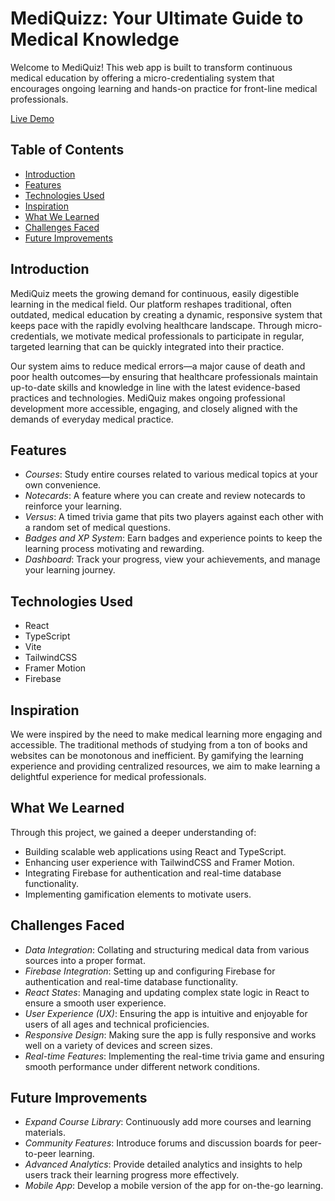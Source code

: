 # MediQuizz: Your Ultimate Guide to Medical Knowledge

Welcome to MediQuiz! This web app is built to transform continuous medical education by offering a micro-credentialing system that encourages ongoing learning and hands-on practice for front-line medical professionals.

[Live Demo](https://medi-quizz.vercel.app/)

## Table of Contents

- [Introduction](#introduction)
- [Features](#features)
- [Technologies Used](#technologies-used)
- [Inspiration](#inspiration)
- [What We Learned](#what-we-learned)
- [Challenges Faced](#challenges-faced)
- [Future Improvements](#future-improvements)

## Introduction

MediQuiz meets the growing demand for continuous, easily digestible learning in the medical field. Our platform reshapes traditional, often outdated, medical education by creating a dynamic, responsive system that keeps pace with the rapidly evolving healthcare landscape. Through micro-credentials, we motivate medical professionals to participate in regular, targeted learning that can be quickly integrated into their practice.

Our system aims to reduce medical errors—a major cause of death and poor health outcomes—by ensuring that healthcare professionals maintain up-to-date skills and knowledge in line with the latest evidence-based practices and technologies. MediQuiz makes ongoing professional development more accessible, engaging, and closely aligned with the demands of everyday medical practice.


## Features

- *Courses*: Study entire courses related to various medical topics at your own convenience.
- *Notecards*: A feature where you can create and review notecards to reinforce your learning.
- *Versus*: A timed trivia game that pits two players against each other with a random set of medical questions.
- *Badges and XP System*: Earn badges and experience points to keep the learning process motivating and rewarding.
- *Dashboard*: Track your progress, view your achievements, and manage your learning journey.

## Technologies Used

- React
- TypeScript
- Vite
- TailwindCSS
- Framer Motion
- Firebase


## Inspiration

We were inspired by the need to make medical learning more engaging and accessible. The traditional methods of studying from a ton of books and websites can be monotonous and inefficient. By gamifying the learning experience and providing centralized resources, we aim to make learning a delightful experience for medical professionals.

## What We Learned

Through this project, we gained a deeper understanding of:

- Building scalable web applications using React and TypeScript.
- Enhancing user experience with TailwindCSS and Framer Motion.
- Integrating Firebase for authentication and real-time database functionality.
- Implementing gamification elements to motivate users.

## Challenges Faced

- *Data Integration*: Collating and structuring medical data from various sources into a proper format.
- *Firebase Integration*: Setting up and configuring Firebase for authentication and real-time database functionality.
- *React States*: Managing and updating complex state logic in React to ensure a smooth user experience.
- *User Experience (UX)*: Ensuring the app is intuitive and enjoyable for users of all ages and technical proficiencies.
- *Responsive Design*: Making sure the app is fully responsive and works well on a variety of devices and screen sizes.
- *Real-time Features*: Implementing the real-time trivia game and ensuring smooth performance under different network conditions.

## Future Improvements

- *Expand Course Library*: Continuously add more courses and learning materials.
- *Community Features*: Introduce forums and discussion boards for peer-to-peer learning.
- *Advanced Analytics*: Provide detailed analytics and insights to help users track their learning progress more effectively.
- *Mobile App*: Develop a mobile version of the app for on-the-go learning.
